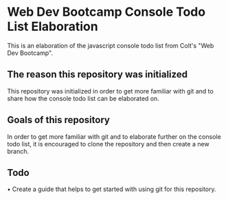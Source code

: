 # Web Dev Bootcamp Console Todo List Elaboration
This is an elaboration of the javascript console todo list from Colt's "Web Dev Bootcamp".

## The reason this repository was initialized
This repository was initialized in order to get more familiar with git and to share how the console todo list can be elaborated on.

## Goals of this repository
In order to get more familiar with git and to elaborate further on the console todo list, it is encouraged to clone the repository and then create a new branch.

## Todo
• Create a guide that helps to get started with using git for this repository.